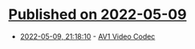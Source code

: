 # [Published on 2022-05-09](index.md)

* [2022-05-09, 21:18:10](https://news.ycombinator.com/item?id=31319885) - [AV1 Video Codec](https://aomedia.org/av1/)
